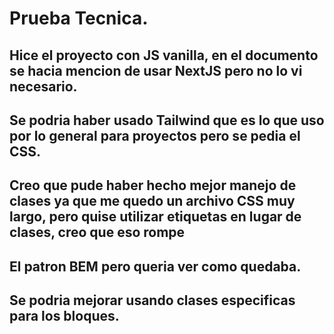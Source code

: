 ﻿# Prueba Tecnica.

## Hice el proyecto con JS vanilla, en el documento se hacia mencion de usar NextJS pero no lo vi necesario.
## Se podria haber usado Tailwind que es lo que uso por lo general para proyectos pero se pedia el CSS. 
## Creo que pude haber hecho mejor manejo de clases ya que me quedo un archivo CSS muy largo, pero quise utilizar etiquetas en lugar de clases, creo que eso rompe
## El patron BEM pero queria ver como quedaba.

## Se podria mejorar usando clases especificas para los bloques.

